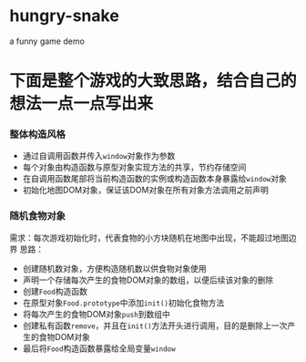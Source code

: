# hungry-snake
a funny game demo
# 下面是整个游戏的大致思路，结合自己的想法一点一点写出来

### 整体构造风格
- 通过自调用函数并传入`window`对象作为参数
- 每个对象由构造函数与原型对象实现方法的共享，节约存储空间
- 在自调用函数尾部将当前构造函数的实例或构造函数本身暴露给`window`对象
- 初始化地图DOM对象，保证该DOM对象在所有对象方法调用之前声明

### 随机食物对象
需求：每次游戏初始化时，代表食物的小方块随机在地图中出现，不能超过地图边界
思路：
- 创建随机数对象，方便构造随机数以供食物对象使用
- 声明一个存储每次产生的食物DOM对象的数组，以便后续该对象的删除
- 创建`Food`构造函数
- 在原型对象`Food.prototype`中添加`init()`初始化食物方法
- 将每次产生的食物DOM对象`push`到数组中
- 创建私有函数`remove`，并且在`init()`方法开头进行调用，目的是删除上一次产生的食物DOM对象
- 最后将`Food`构造函数暴露给全局变量`window`
